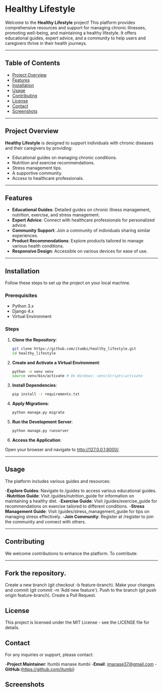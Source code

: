 # Healthy Lifestyle

Welcome to the **Healthy Lifestyle** project! This platform provides comprehensive resources and support for managing chronic illnesses, promoting well-being, and maintaining a healthy lifestyle. It offers educational guides, expert advice, and a community to help users and caregivers thrive in their health journeys.

---

## Table of Contents

- [Project Overview](#project-overview)
- [Features](#features)
- [Installation](#installation)
- [Usage](#usage)
- [Contributing](#contributing)
- [License](#license)
- [Contact](#contact)
- [Screenshots](#screenshots)

---

## Project Overview

**Healthy Lifestyle** is designed to support individuals with chronic diseases and their caregivers by providing:

- Educational guides on managing chronic conditions.
- Nutrition and exercise recommendations.
- Stress management tips.
- A supportive community.
- Access to healthcare professionals.

---

## Features

- **Educational Guides**: Detailed guides on chronic illness management, nutrition, exercise, and stress management.
- **Expert Advice**: Connect with healthcare professionals for personalized advice.
- **Community Support**: Join a community of individuals sharing similar experiences.
- **Product Recommendations**: Explore products tailored to manage various health conditions.
- **Responsive Design**: Accessible on various devices for ease of use.

---

## Installation

Follow these steps to set up the project on your local machine.

### Prerequisites

- Python 3.x
- Django 4.x
- Virtual Environment

### Steps

1. **Clone the Repository**:
   ```bash
   git clone https://github.com/itumbi/healthy_lifestyle.git
   cd healthy_lifestyle

2. **Create and Activate a Virtual Environment**:
   ```bash
   python -m venv venv
   source venv/bin/activate # On Windows: venv\Scripts\activate

3. **Install Dependencies**:
   ```bash
   pip install -r requirements.txt

4. **Apply Migrations**:
   ```bash
   python manage.py migrate

5. **Run the Development Server**:
   ```bash
   python manage.py runserver

6. **Access the Application**:

  Open your browser and navigate to http://127.0.0.1:8000/.

---

## Usage
The platform includes various guides and resources:

-**Explore Guides**: Navigate to /guides to access various educational guides.
-**Nutrition Guide**: Visit /guides/nutrition_guide for information on maintaining a healthy diet.
-**Exercise Guide**: Visit /guides/exercise_guide for recommendations on exercise tailored to different conditions.
-**Stress Management Guide**: Visit /guides/stress_management_guide for tips on managing stress effectively.
-**Join Community**: Register at /register to join the community and connect with others.

---

## Contributing
 We welcome contributions to enhance the platform. To contribute:

---
## Fork the repository.
Create a new branch (git checkout -b feature-branch).
Make your changes and commit (git commit -m 'Add new feature').
Push to the branch (git push origin feature-branch).
Create a Pull Request.

## License
This project is licensed under the MIT License - see the LICENSE file for details.

## Contact
For any inquiries or support, please contact:

-**Project Maintainer**: Itumbi manase itumbi
-**Email**: imanase37@gmail.com
-**GitHub**:(https://github.com/itumbi)


## Screenshots



